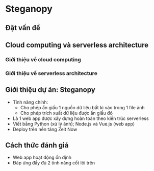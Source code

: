 # Steganopy

## Đặt vấn đề

## Cloud computing và serverless architecture

### Giới thiệu về cloud computing

### Giới thiệu về serverless architecture

## Giới thiệu dự án: Steganopy
- Tính năng chính:
  + Cho phép ẩn giấu 1 nguồn dữ liệu bất kì vào trong 1 file ảnh
  + Cho phép trích xuất dữ liệu được ẩn giấu đó
- Là 1 web app được xây dựng hoàn toàn theo kiến trúc serverless
- Viết bằng Python (xử lý ảnh); Node.js và Vue.js (web app)
- Deploy trên nền tảng Zeit Now

## Cách thức đánh giá
- Web app hoạt động ổn định
- Đáp ứng đầy đủ 2 tính năng cốt lõi trên

